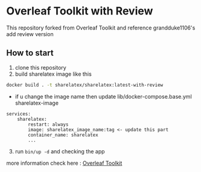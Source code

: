 # Overleaf Toolkit with Review
This repository forked from Overleaf Toolkit and reference grandduke1106's add review version

## How to start 
1. clone this repository
2. build sharelatex image like this
```sh
docker build . -t sharelatex/sharelatex:latest-with-review 
```
  - if u change the image name then update lib/docker-compose.base.yml sharelatex-image
```docker
services:
    sharelatex:
        restart: always
        image: sharelatex_image_name:tag <- update this part
        container_name: sharelatex
        ...
```
3. run `bin/up -d` and checking the app

more information check here : [Overleaf Toolkit](https://github.com/overleaf/toolkit)
